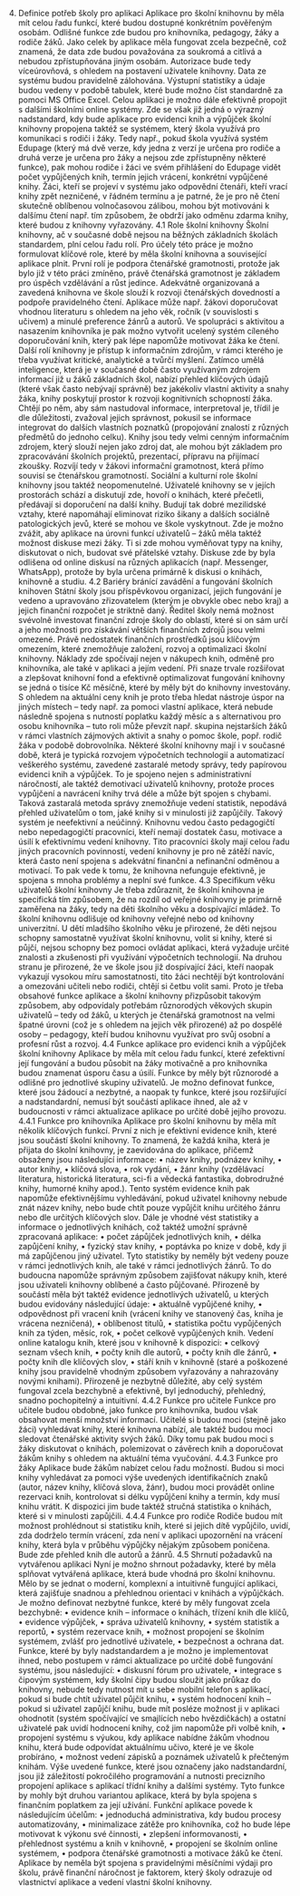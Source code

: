 4. Definice potřeb školy pro aplikaci 
Aplikace pro školní knihovnu by měla mít celou řadu funkcí, které budou dostupné konkrétním pověřeným osobám. Odlišné funkce zde budou pro knihovníka, pedagogy, žáky a rodiče žáků. Jako celek by aplikace měla fungovat zcela bezpečně, což znamená, že data zde budou považována za soukromá a citlivá a nebudou zpřístupňována jiným osobám. Autorizace bude tedy víceúrovňová, s ohledem na postavení uživatele knihovny. Data ze systému budou pravidelně zálohována. Výstupní statistiky a údaje budou vedeny v podobě tabulek, které bude možno číst standardně za pomoci MS Office Excel. 
Celou aplikaci je možno dále efektivně propojit s dalšími školními online systémy. Zde se však již jedná o výrazný nadstandard, kdy bude aplikace pro evidenci knih a výpůjček školní knihovny propojena taktéž se systémem, který škola využívá pro komunikaci s rodiči i žáky. Tedy např., pokud škola využívá systém Edupage (který má dvě verze, kdy jedna z verzí je určena pro rodiče a druhá verze je určena pro žáky a nejsou zde zpřístupněny některé funkce), pak mohou rodiče i žáci ve svém přihlášení do Edupage vidět počet vypůjčených knih, termín jejich vrácení, konkrétní vypůjčené knihy. Žáci, kteří se projeví v systému jako odpovědní čtenáři, kteří vrací knihy zpět nezničené, v řádném termínu a je patrné, že je pro ně čtení skutečně oblíbenou volnočasovou zálibou, mohou být motivováni k dalšímu čtení např. tím způsobem, že obdrží jako odměnu zdarma knihy, které budou z knihovny vyřazovány. 
4.1 Role školní knihovny
Školní knihovny, ač v současné době nejsou na běžných základních školách standardem, plní celou řadu rolí. Pro účely této práce je možno formulovat klíčové role, které by měla školní knihovna a související aplikace plnit. 
První rolí je podpora čtenářské gramotnosti, protože jak bylo již v této práci zmíněno, právě čtenářská gramotnost je základem pro úspěch vzdělávání a růst jedince. Adekvátně organizovaná a zavedená knihovna ve škole slouží k rozvoji čtenářských dovedností a podpoře pravidelného čtení. Aplikace může např. žákovi doporučovat vhodnou literaturu s ohledem na jeho věk, ročník (v souvislosti s učivem) a minulé preference žánrů a autorů. Ve spolupráci s aktivitou a nasazením knihovníka je pak možno vytvořit ucelený systém cíleného doporučování knih, který pak lépe napomůže motivovat žáka ke čtení. 
Další rolí knihovny je přístup k informačním zdrojům, v rámci kterého je třeba využívat kritické, analytické a tvůrčí myšlení. Zatímco umělá inteligence, která je v současné době často využívaným zdrojem informací již u žáků základních škol, nabízí přehled klíčových údajů (které však často nebývají správně) bez jakékoliv vlastní aktivity a snahy žáka, knihy poskytují prostor k rozvoji kognitivních schopností žáka. Chtějí po něm, aby sám nastudoval informace, interpretoval je, třídil je dle důležitosti, zvažoval jejich správnost, pokusil se informace integrovat do dalších vlastních poznatků (propojování znalostí z různých předmětů do jednoho celku). Knihy jsou tedy velmi cenným informačním zdrojem, který slouží nejen jako zdroj dat, ale mohou být základem pro zpracovávání školních projektů, prezentací, přípravu na přijímací zkoušky. Rozvíjí tedy v žákovi informační gramotnost, která přímo souvisí se čtenářskou gramotností.
Sociální a kulturní role školní knihovny jsou taktéž neopomenutelné. Uživatelé knihovny se v jejích prostorách schází a diskutují zde, hovoří o knihách, které přečetli, předávají si doporučení na další knihy. Budují tak dobré mezilidské vztahy, které napomáhají eliminovat riziko šikany a dalších sociálně patologických jevů, které se mohou ve škole vyskytnout. Zde je možno zvážit, aby aplikace na úrovni funkcí uživatelů – žáků měla taktéž možnost diskuse mezi žáky. Ti si zde mohou vyměňovat typy na knihy, diskutovat o nich, budovat své přátelské vztahy. Diskuse zde by byla odlišena od online diskusí na různých aplikacích (např. Messenger, WhatsApp), protože by byla určena primárně k diskusi o knihách, knihovně a studiu. 
4.2 Bariéry bránící zavádění a fungování školních knihoven
Státní školy jsou příspěvkovou organizací, jejich fungování je vedeno a upravováno zřizovatelem (kterým je obvykle obec nebo kraj) a jejich finanční rozpočet je striktně daný. Ředitel školy nemá možnost svévolně investovat finanční zdroje školy do oblastí, které si on sám určí a jeho možnosti pro získávání větších finančních zdrojů jsou velmi omezené. Právě nedostatek finančních prostředků jsou klíčovým omezením, které znemožňuje založení, rozvoj a optimalizaci školní knihovny. Náklady zde spočívají nejen v nákupech knih, odměně pro knihovníka, ale také v aplikaci a jejím vedení. Při snaze trvale rozšiřovat a zlepšovat knihovní fond a efektivně optimalizovat fungování knihovny se jedná o tisíce Kč měsíčně, které by měly být do knihovny investovány. S ohledem na aktuální ceny knih je proto třeba hledat nástroje úspor na jiných místech – tedy např. za pomoci vlastní aplikace, která nebude následně spojena s nutností poplatku každý měsíc a s alternativou pro osobu knihovníka – tuto roli může převzít např. skupina nejstarších žáků v rámci vlastních zájmových aktivit a snahy o pomoc škole, popř. rodič žáka v podobě dobrovolníka. 
Některé školní knihovny mají i v současné době, která je typická rozvojem výpočetních technologií a automatizací veškerého systému, zavedené zastaralé metody správy, tedy papírovou evidenci knih a výpůjček. To je spojeno nejen s administrativní náročností, ale taktéž demotivací uživatelů knihovny, protože proces vypůjčení a navrácení knihy trvá déle a může být spojen s chybami. Taková zastaralá metoda správy znemožňuje vedení statistik, nepodává přehled uživatelům o tom, jaké knihy si v minulosti již zapůjčily. Takový systém je neefektivní a neúčinný.
Knihovnu vedou často pedagogičtí nebo nepedagogičtí pracovníci, kteří nemají dostatek času, motivace a úsilí k efektivnímu vedení knihovny. Tito pracovníci školy mají celou řadu jiných pracovních povinností, vedení knihovny je pro ně zátěží navíc, která často není spojena s adekvátní finanční a nefinanční odměnou a motivací. To pak vede k tomu, že knihovna nefunguje efektivně, je spojena s mnoha problémy a neplní své funkce. 
4.3 Specifikum věku uživatelů školní knihovny
Je třeba zdůraznit, že školní knihovna je specifická tím způsobem, že na rozdíl od veřejné knihovny je primárně zaměřena na žáky, tedy na děti školního věku a dospívající mládež. To školní knihovnu odlišuje od knihovny veřejné nebo od knihovny univerzitní. U dětí mladšího školního věku je přirozené, že děti nejsou schopny samostatně využívat školní knihovnu, volit si knihy, které si půjčí, nejsou schopny bez pomoci ovládat aplikaci, která vyžaduje určité znalosti a zkušenosti při využívání výpočetních technologií. Na druhou stranu je přirozené, že ve škole jsou již dospívající žáci, kteří naopak vykazují vysokou míru samostatnosti, tito žáci nechtějí být kontrolování a omezováni učiteli nebo rodiči, chtějí si četbu volit sami. Proto je třeba obsahové funkce aplikace a školní knihovny přizpůsobit takovým způsobem, aby odpovídaly potřebám různorodých věkových skupin uživatelů – tedy od žáků, u kterých je čtenářská gramotnost na velmi špatné úrovni (což je s ohledem na jejich věk přirozené) až po dospělé osoby – pedagogy, kteří budou knihovnu využívat pro svůj osobní a profesní růst a rozvoj. 
4.4 Funkce aplikace pro evidenci knih a výpůjček školní knihovny
Aplikace by měla mít celou řadu funkcí, které zefektivní její fungování a budou působit na žáky motivačně a pro knihovníka budou znamenat úsporu času a úsilí. Funkce by měly být různorodé a odlišné pro jednotlivé skupiny uživatelů. Je možno definovat funkce, které jsou žádoucí a nezbytné, a naopak ty funkce, které jsou rozšiřující a nadstandardní, nemusí být součástí aplikace ihned, ale až v budoucnosti v rámci aktualizace aplikace po určité době jejího provozu. 
4.4.1 Funkce pro knihovníka
Aplikace pro školní knihovnu by měla mít několik klíčových funkcí. První z nich je efektivní evidence knih, které jsou součástí školní knihovny. To znamená, že každá kniha, která je přijata do školní knihovny, je zaevidována do aplikace, přičemž obsaženy jsou následující informace: 
•	název knihy, podnázev knihy,
•	autor knihy,
•	klíčová slova,
•	rok vydání,
•	žánr knihy (vzdělávací literatura, historická literatura, sci-fi a vědecká fantastika, dobrodružné knihy, humorné knihy apod.).
Tento systém evidence knih pak napomůže efektivnějšímu vyhledávání, pokud uživatel knihovny nebude znát název knihy, nebo bude chtít pouze vypůjčit knihu určitého žánru nebo dle určitých klíčových slov. 
Dále je vhodné vést statistiky a informace o jednotlivých knihách, což taktéž umožní správně zpracovaná aplikace:
•	počet zápůjček jednotlivých knih,
•	délka zapůjčení knihy,
•	fyzický stav knihy,
•	poptávka po knize v době, kdy ji má zapůjčenou jiný uživatel.
Tyto statistiky by neměly být vedeny pouze v rámci jednotlivých knih, ale také v rámci jednotlivých žánrů. To do budoucna napomůže správným způsobem zajišťovat nákupy knih, které jsou uživateli knihovny oblíbené a často půjčované.
Přirozeně by součástí měla být taktéž evidence jednotlivých uživatelů, u kterých budou evidovány následující údaje:
•	aktuálně vypůjčené knihy,
•	odpovědnost při vracení knih (vrácení knihy ve stanovený čas, kniha je vrácena nezničená),
•	oblíbenost titulů,
•	statistika počtu vypůjčených knih za týden, měsíc, rok,
•	počet celkově vypůjčených knih.
Vedení online katalogu knih, které jsou v knihovně k dispozici:
•	celkový seznam všech knih,
•	počty knih dle autorů,
•	počty knih dle žánrů,
•	počty knih dle klíčových slov,
•	stáří knih v knihovně (staré a poškozené knihy jsou pravidelně vhodným způsobem vyřazovány a nahrazovány novými knihami). 
Přirozeně je nezbytně důležité, aby celý systém fungoval zcela bezchybně a efektivně, byl jednoduchý, přehledný, snadno pochopitelný a intuitivní. 
4.4.2 Funkce pro učitele
Funkce pro učitele budou obdobné, jako funkce pro knihovníka, budou však obsahovat menší množství informací. Učitelé si budou moci (stejně jako žáci) vyhledávat knihy, které knihovna nabízí, ale taktéž budou moci sledovat čtenářské aktivity svých žáků. Díky tomu pak budou moci s žáky diskutovat o knihách, polemizovat o závěrech knih a doporučovat žákům knihy s ohledem na aktuální téma vyučování. 
4.4.3 Funkce pro žáky
Aplikace bude žákům nabízet celou řadu možností. Budou si moci knihy vyhledávat za pomoci výše uvedených identifikačních znaků (autor, název knihy, klíčová slova, žánr), budou moci provádět online rezervaci knih, kontrolovat si délku vypůjčení knihy a termín, kdy musí knihu vrátit. K dispozici jim bude taktéž stručná statistika o knihách, které si v minulosti zapůjčili. 
4.4.4 Funkce pro rodiče
Rodiče budou mít možnost prohlédnout si statistiku knih, které si jejich dítě vypůjčilo, uvidí, zda dodrželo termín vrácení, zda není v aplikaci upozornění na vrácení knihy, která byla v průběhu výpůjčky nějakým způsobem poničena. Bude zde přehled knih dle autorů a žánrů. 
4.5 Shrnutí požadavků na vytvářenou aplikaci
Nyní je možno shrnout požadavky, které by měla splňovat vytvářená aplikace, která bude vhodná pro školní knihovnu. Mělo by se jednat o moderní, komplexní a intuitivně fungující aplikaci, která zajišťuje snadnou a přehlednou orientaci v knihách a výpůjčkách. Je možno definovat nezbytné funkce, které by měly fungovat zcela bezchybně:
•	evidence knih – informace o knihách, třízení knih dle klíčů,
•	evidence výpůjček,
•	správa uživatelů knihovny,
•	systém statistik a reportů,
•	systém rezervace knih,
•	možnost propojení se školním systémem, zvlášť pro jednotlivé uživatele,
•	bezpečnost a ochrana dat.
Funkce, které by byly nadstandardem a je možno je implementovat ihned, nebo postupem v rámci aktualizace po určité době fungování systému, jsou následující:
•	diskusní fórum pro uživatele,
•	integrace s čipovým systémem, kdy školní čipy budou sloužit jako průkaz do knihovny, nebude tedy nutnost mít u sebe mobilní telefon s aplikací, pokud si bude chtít uživatel půjčit knihu,
•	systém hodnocení knih – pokud si uživatel zapůjčí knihu, bude mít posléze možnost ji v aplikaci ohodnotit (systém spočívající ve smajlících nebo hvězdičkách) a ostatní uživatelé pak uvidí hodnocení knihy, což jim napomůže při volbě knih,
•	propojení systému s výukou, kdy aplikace nabídne žákům vhodnou knihu, která bude odpovídat aktuálnímu učivo, které je ve škole probíráno,
•	možnost vedení zápisků a poznámek uživatelů k přečteným knihám.
Výše uvedené funkce, které jsou označeny jako nadstandardní, jsou již záležitostí pokročilého programování a nutnosti precizního propojení aplikace s aplikací třídní knihy a dalšími systémy. Tyto funkce by mohly být druhou variantou aplikace, která by byla spojena s finančním poplatkem za její užívání. 
Funkční aplikace povede k následujícím účelům:
•	jednoduchá administrativa, kdy budou procesy automatizovány,
•	minimalizace zátěže pro knihovníka, což ho bude lépe motivovat k výkonu své činnosti,
•	zlepšení informovanosti,
•	přehlednost systému a knih v knihovně,
•	propojení se školním online systémem,
•	podpora čtenářské gramotnosti a motivace žáků ke čtení.
Aplikace by neměla být spojena s pravidelnými měsíčními výdaji pro školu, právě finanční náročnost je faktorem, který školy odrazuje od vlastnictví aplikace a vedení vlastní školní knihovny.

